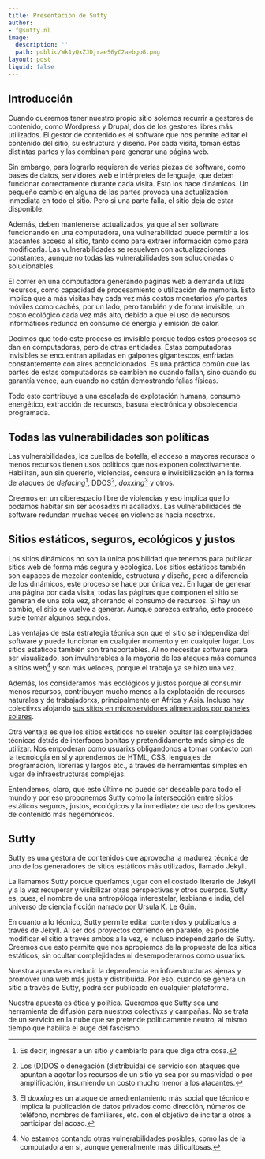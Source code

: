 ```yaml
---
title: Presentación de Sutty
author:
- f@sutty.nl
image:
  description: ''
  path: public/Wk1yQxZJDjraeS6yC2aebgoG.png
layout: post
liquid: false
---
```




## Introducción

Cuando queremos tener nuestro propio sitio solemos recurrir a gestores
de contenido, como Wordpress y Drupal, dos de los gestores libres más
utilizados.  El gestor de contenido es el software que nos permite
editar el contenido del sitio, su estructura y diseño.  Por cada visita,
toman estas distintas partes y las combinan para generar una página web.

Sin embargo, para lograrlo requieren de varias piezas de software, como
bases de datos, servidores web e intérpretes de lenguaje, que deben
funcionar correctamente durante cada visita.  Esto los hace dinámicos.
Un pequeño cambio en alguna de las partes provoca una actualización
inmediata en todo el sitio.  Pero si una parte falla, el sitio deja de
estar disponible.

Además, deben mantenerse actualizados, ya que al ser software
funcionando en una computadora, una vulnerabilidad puede permitir a los
atacantes acceso al sitio, tanto como para extraer información como para
modificarla.  Las vulnerabilidades se resuelven con actualizaciones
constantes, aunque no todas las vulnerabilidades son solucionadas o
solucionables.

El correr en una computadora generando páginas web a demanda utiliza
recursos, como capacidad de procesamiento o utilización de memoria.
Esto implica que a más visitas hay cada vez más costos monetarios y/o
partes móviles como cachés, por un lado, pero también y de forma
invisible, un costo ecológico cada vez más alto, debido a que el uso de
recursos informáticos redunda en consumo de energía y emisión de calor.

Decimos que todo este proceso es invisible porque todos estos procesos
se dan en computadoras, pero de otras entidades.  Estas computadoras
invisibles se encuentran apiladas en galpones gigantescos, enfriadas
constantemente con aires acondicionados.  Es una práctica común que las
partes de estas computadoras se cambien no cuando fallan, sino cuando su
garantía vence, aun cuando no están demostrando fallas físicas.

Todo esto contribuye a una escalada de explotación humana, consumo
energético, extracción de recursos, basura electrónica y obsolecencia
programada.

## Todas las vulnerabilidades son políticas

Las vulnerabilidades, los cuellos de botella, el acceso a mayores
recursos o menos recursos tienen usos políticos que nos exponen
colectivamente.  Habilitan, aun sin quererlo, violencias, censura e
invisibilización en la forma de ataques de _defacing_[^defacing],
DDOS[^ddos], _doxxing_[^doxxing] y otros.

[^defacing]: Es decir, ingresar a un sitio y cambiarlo para que diga
  otra cosa.

[^ddos]: Los (D)DOS o denegación (distribuida) de servicio son ataques
  que apuntan a agotar los recursos de un sitio ya sea por su masividad
  o por amplificación, insumiendo un costo mucho menor a los atacantes.

[^doxxing]: El _doxxing_ es un ataque de amedrentamiento más social que
  técnico e implica la publicación de datos privados como dirección,
  números de teléfono, nombres de familiares, etc. con el objetivo de
  incitar a otros a participar del acoso.

Creemos en un ciberespacio libre de violencias y eso implica que lo
podamos habitar sin ser acosadxs ni acalladxs.  Las vulnerabilidades de
software redundan muchas veces en violencias hacia nosotrxs.

## Sitios estáticos, seguros, ecológicos y justos

Los sitios dinámicos no son la única posibilidad que tenemos para
publicar sitios web de forma más segura y ecológica.  Los sitios
estáticos también son capaces de mezclar contenido, estructura y diseño,
pero a diferencia de los dinámicos, este proceso se hace por única vez.
En lugar de generar una página por cada visita, todas las páginas que
componen el sitio se generan de una sola vez, ahorrando el consumo de
recursos.  Si hay un cambio, el sitio se vuelve a generar.  Aunque
parezca extraño, este proceso suele tomar algunos segundos.

Las ventajas de esta estrategia técnica son que el sitio se independiza
del software y puede funcionar en cualquier momento y en cualquier
lugar.  Los sitios estáticos también son transportables.  Al no
necesitar software para ser visualizado, son invulnerables a la mayoría
de los ataques más comunes a sitios web[^invulnerabilidad] y son más
veloces, porque el trabajo ya se hizo una vez.

[^invulnerabilidad]: No estamos contando otras vulnerabilidades
  posibles, como las de la computadora en sí, aunque generalmente más
  dificultosas.

Además, los consideramos más ecológicos y justos porque al consumir
menos recursos, contribuyen mucho menos a la explotación de recursos
naturales y de trabajadorxs, principalmente en África y Asia.  Incluso
hay colectivxs alojando [sus sitios en microservidores alimentados por
paneles
solares](https://solar.lowtechmagazine.com/2018/09/how-to-build-a-lowtech-website/).

Otra ventaja es que los sitios estáticos no suelen ocultar las
complejidades técnicas detrás de interfaces bonitas y pretendidamente
más simples de utilizar.  Nos empoderan como usuarixs obligándonos a
tomar contacto con la tecnología en sí y aprendemos de HTML, CSS,
lenguajes de programación, librerías y largos etc., a través de
herramientas simples en lugar de infraestructuras complejas.

Entendemos, claro, que esto último no puede ser deseable para todo el
mundo y por eso proponemos Sutty como la intersección entre sitios
estáticos seguros, justos, ecológicos y la inmediatez de uso de los
gestores de contenido más hegemónicos.

## Sutty

Sutty es una gestora de contenidos que aprovecha la madurez
técnica de uno de los generadores de sitios estáticos más utilizados,
llamado Jekyll.

La llamamos Sutty porque queríamos jugar con el costado literario de
Jekyll y a la vez recuperar y visibilizar otras perspectivas y otros
cuerpos.  Sutty es, pues, el nombre de una antropóloga interestelar,
lesbiana e india, del universo de ciencia ficción narrado por Ursula K.
Le Guin.

En cuanto a lo técnico, Sutty permite editar contenidos y publicarlos a
través de Jekyll.  Al ser dos proyectos corriendo en paralelo, es
posible modificar el sitio a través ambos a la vez, e incluso
independizarlo de Sutty.  Creemos que esto permite que nos apropiemos de
la propuesta de los sitios estáticos, sin ocultar complejidades ni
desempoderarnos como usuarixs.

Nuestra apuesta es reducir la dependencia en infraestructuras ajenas y
promover una web más justa y distribuida.  Por eso, cuando se genera un
sitio a través de Sutty, podrá ser publicado en cualquier plataforma.

Nuestra apuesta es ética y política.  Queremos que Sutty sea una
herramienta de difusión para nuestrxs colectivxs y campañas.  No se
trata de un servicio en la nube que se pretende políticamente neutro, al
mismo tiempo que habilita el auge del fascismo.
